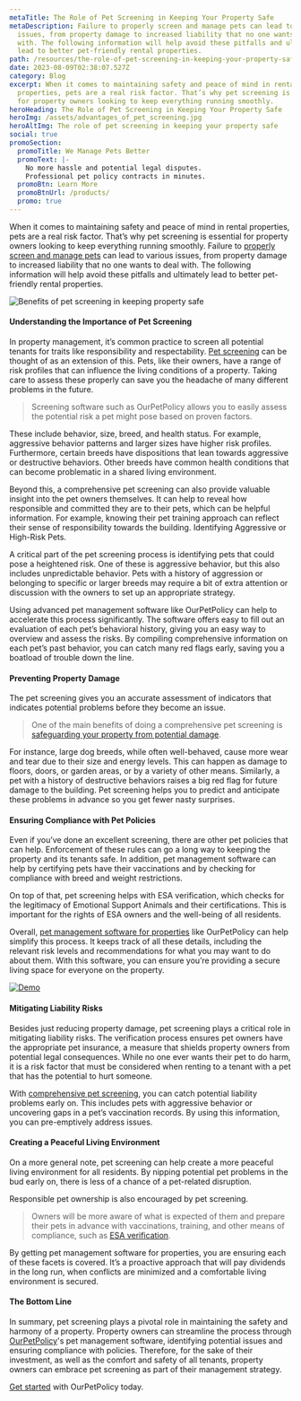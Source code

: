 ```yaml
---
metaTitle: The Role of Pet Screening in Keeping Your Property Safe
metaDescription: Failure to properly screen and manage pets can lead to various
  issues, from property damage to increased liability that no one wants to deal
  with. The following information will help avoid these pitfalls and ultimately
  lead to better pet-friendly rental properties.
path: /resources/the-role-of-pet-screening-in-keeping-your-property-safe/
date: 2023-08-09T02:38:07.527Z
category: Blog
excerpt: When it comes to maintaining safety and peace of mind in rental
  properties, pets are a real risk factor. That’s why pet screening is essential
  for property owners looking to keep everything running smoothly.
heroHeading: The Role of Pet Screening in Keeping Your Property Safe
heroImg: /assets/advantages_of_pet_screening.jpg
heroAltImg: The role of pet screening in keeping your property safe
social: true
promoSection:
  promoTitle: We Manage Pets Better
  promoText: |-
    No more hassle and potential legal disputes. 
    Professional pet policy contracts in minutes.
  promoBtn: Learn More
  promoBtnUrl: /products/
  promo: true
---
```

When it comes to maintaining safety and peace of mind in rental properties, pets are a real risk factor. That’s why pet screening is essential for property owners looking to keep everything running smoothly. Failure to [properly screen and manage pets](https://landlordtech.com/resources/best-practices-to-properly-screen-pets-for-apartments) can lead to various issues, from property damage to increased liability that no one wants to deal with. The following information will help avoid these pitfalls and ultimately lead to better pet-friendly rental properties.

![Benefits of pet screening in keeping property safe](/assets/pet_screening_for_rental_properties-1-.png)

#### Understanding the Importance of Pet Screening

In property management, it’s common practice to screen all potential tenants for traits like responsibility and respectability. [Pet screening](https://landlordtech.com/resources/five-tips-for-managing-pets-on-your-rental-properties) can be thought of as an extension of this. Pets, like their owners, have a range of risk profiles that can influence the living conditions of a property. Taking care to assess these properly can save you the headache of many different problems in the future.

> Screening software such as OurPetPolicy allows you to easily assess the potential risk a pet might pose based on proven factors.

These include behavior, size, breed, and health status. For example, aggressive behavior patterns and larger sizes have higher risk profiles. Furthermore, certain breeds have dispositions that lean towards aggressive or destructive behaviors. Other breeds have common health conditions that can become problematic in a shared living environment.

Beyond this, a comprehensive pet screening can also provide valuable insight into the pet owners themselves. It can help to reveal how responsible and committed they are to their pets, which can be helpful information. For example, knowing their pet training approach can reflect their sense of responsibility towards the building.
Identifying Aggressive or High-Risk Pets.

A critical part of the pet screening process is identifying pets that could pose a heightened risk. One of these is aggressive behavior, but this also includes unpredictable behavior. Pets with a history of aggression or belonging to specific or larger breeds may require a bit of extra attention or discussion with the owners to set up an appropriate strategy.

Using advanced pet management software like OurPetPolicy can help to accelerate this process significantly. The software offers easy to fill out an evaluation of each pet’s behavioral history, giving you an easy way to overview and assess the risks. By compiling comprehensive information on each pet’s past behavior, you can catch many red flags early, saving you a boatload of trouble down the line.

#### Preventing Property Damage

The pet screening gives you an accurate assessment of indicators that indicates potential problems before they become an issue.

> One of the main benefits of doing a comprehensive pet screening is [safeguarding your property from potential damage](https://landlordtech.com/resources/protecting-your-rental-property-from-pet-damage). 

For instance, large dog breeds, while often well-behaved, cause more wear and tear due to their size and energy levels. This can happen as damage to floors, doors, or garden areas, or by a variety of other means. Similarly, a pet with a history of destructive behaviors raises a big red flag for future damage to the building. Pet screening helps you to predict and anticipate these problems in advance so you get fewer nasty surprises.

#### Ensuring Compliance with Pet Policies

Even if you’ve done an excellent screening, there are other pet policies that can help. Enforcement of these rules can go a long way to keeping the property and its tenants safe. In addition, pet management software can help by certifying pets have their vaccinations and by checking for compliance with breed and weight restrictions.

On top of that, pet screening helps with ESA verification, which checks for the legitimacy of Emotional Support Animals and their certifications. This is important for the rights of ESA owners and the well-being of all residents.

Overall, [pet management software for properties](https://landlordtech.com/resources/pet-management-software-benefits-and-roi) like OurPetPolicy can help simplify this process. It keeps track of all these details, including the relevant risk levels and recommendations for what you may want to do about them. With this software, you can ensure you’re providing a secure living space for everyone on the property.

[![Demo](/assets/opp_pet_screening_software_for_rental_property.png "Demo")](https://info.ourpetpolicy.com/demo/)

#### Mitigating Liability Risks

Besides just reducing property damage, pet screening plays a critical role in mitigating liability risks. The verification process ensures pet owners have the appropriate pet insurance, a measure that shields property owners from potential legal consequences. While no one ever wants their pet to do harm, it is a risk factor that must be considered when renting to a tenant with a pet that has the potential to hurt someone. 

With [comprehensive pet screening](https://landlordtech.com/resources/five-tips-for-managing-pets-on-your-rental-properties), you can catch potential liability problems early on. This includes pets with aggressive behavior or uncovering gaps in a pet’s vaccination records. By using this information, you can pre-emptively address issues. 

#### Creating a Peaceful Living Environment

On a more general note, pet screening can help create a more peaceful living environment for all residents. By nipping potential pet problems in the bud early on, there is less of a chance of a pet-related disruption. 

Responsible pet ownership is also encouraged by pet screening.

> Owners will be more aware of what is expected of them and prepare their pets in advance with vaccinations, training, and other means of compliance, such as [ESA verification](https://landlordtech.com/resources/seven-ESA-loopholes-commonly-used-by-tenants-and-how-to-close-them). 

By getting pet management software for properties, you are ensuring each of these facets is covered. It’s a proactive approach that will pay dividends in the long run, when conflicts are minimized and a comfortable living environment is secured. 

#### The Bottom Line

In summary, pet screening plays a pivotal role in maintaining the safety and harmony of a property. Property owners can streamline the process through [OurPetPolicy](https://landlordtech.com/products)'s pet management software, identifying potential issues and ensuring compliance with policies. Therefore, for the sake of their investment, as well as the comfort and safety of all tenants, property owners can embrace pet screening as part of their management strategy.

[Get started](https://info.ourpetpolicy.com/demo/) with OurPetPolicy today.